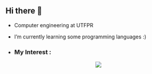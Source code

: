 ## Hi there 👋

- Computer engineering at UTFPR
- I’m currently learning some programming languages :)

- ### My Interest :
<p align="center">
  <a href="https://skillicons.dev">
    <img src="https://skillicons.dev/icons?i=vscode,java,c,kotlin,python,css,postgres,javascript,firebase" />
  </a>
</p>
